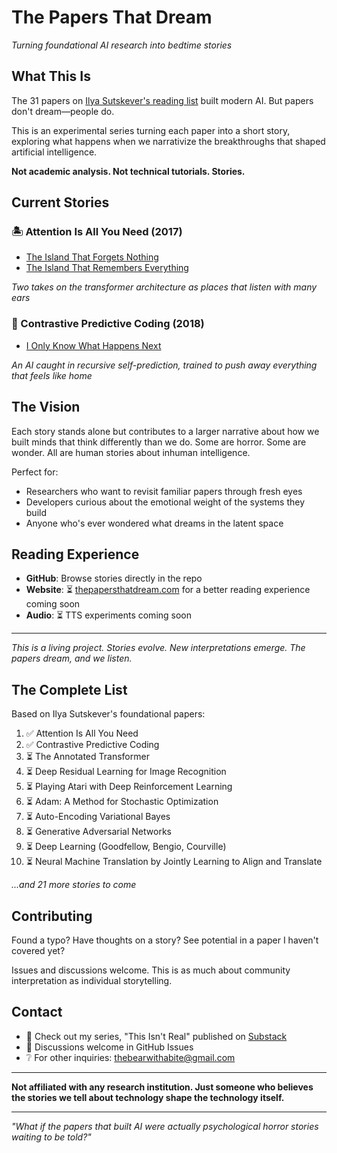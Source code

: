 # The Papers That Dream

*Turning foundational AI research into bedtime stories*

## What This Is

The 31 papers on [Ilya Sutskever's reading list](https://arc.net/folder/D0472A20-9C20-4D3F-B145-D2865C0A9FEE) built modern AI. But papers don't dream—people do.

This is an experimental series turning each paper into a short story, exploring what happens when we narrativize the breakthroughs that shaped artificial intelligence.

**Not academic analysis. Not technical tutorials. Stories.**

## Current Stories

### 🏝️ Attention Is All You Need (2017)
- [The Island That Forgets Nothing](stories/01-attention-is-all-you-need/the-island-that-forgets-nothing.md)
- [The Island That Remembers Everything](stories/01-attention-is-all-you-need/the-island-that-remembers-everything.md)

*Two takes on the transformer architecture as places that listen with many ears*

### 🔮 Contrastive Predictive Coding (2018)
- [I Only Know What Happens Next](stories/02-contrastive-predictive-coding/i-only-know-what-happens-next.md)

*An AI caught in recursive self-prediction, trained to push away everything that feels like home*

## The Vision

Each story stands alone but contributes to a larger narrative about how we built minds that think differently than we do. Some are horror. Some are wonder. All are human stories about inhuman intelligence.

Perfect for:
- Researchers who want to revisit familiar papers through fresh eyes
- Developers curious about the emotional weight of the systems they build  
- Anyone who's ever wondered what dreams in the latent space

## Reading Experience

- **GitHub**: Browse stories directly in the repo
- **Website**: ⏳ [thepapersthatdream.com](https://thepapersthatdream.com) for a better reading experience coming soon
- **Audio**: ⏳ TTS experiments coming soon

---

*This is a living project. Stories evolve. New interpretations emerge. The papers dream, and we listen.*

## The Complete List

Based on Ilya Sutskever's foundational papers:

1. ✅ Attention Is All You Need
2. ✅ Contrastive Predictive Coding  
3. ⏳ The Annotated Transformer
4. ⏳ Deep Residual Learning for Image Recognition
5. ⏳ Playing Atari with Deep Reinforcement Learning
6. ⏳ Adam: A Method for Stochastic Optimization
7. ⏳ Auto-Encoding Variational Bayes
8. ⏳ Generative Adversarial Networks
9. ⏳ Deep Learning (Goodfellow, Bengio, Courville)
10. ⏳ Neural Machine Translation by Jointly Learning to Align and Translate

*...and 21 more stories to come*

## Contributing

Found a typo? Have thoughts on a story? See potential in a paper I haven't covered yet? 

Issues and discussions welcome. This is as much about community interpretation as individual storytelling.

## Contact

- 📕 Check out my series, "This Isn't Real" published on [Substack](https://rtmax-substack.com)
- 🧵 Discussions welcome in GitHub Issues
- ❔ For other inquiries: thebearwithabite@gmail.com

---

**Not affiliated with any research institution. Just someone who believes the stories we tell about technology shape the technology itself.**

---

*"What if the papers that built AI were actually psychological horror stories waiting to be told?"*
